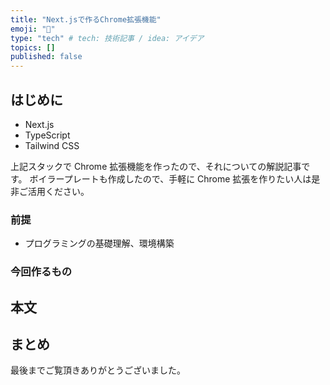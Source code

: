 ```yaml
---
title: "Next.jsで作るChrome拡張機能"
emoji: "🔌"
type: "tech" # tech: 技術記事 / idea: アイデア
topics: []
published: false
---
```


## はじめに

- Next.js
- TypeScript
- Tailwind CSS

上記スタックで Chrome 拡張機能を作ったので、それについての解説記事です。
ボイラープレートも作成したので、手軽に Chrome 拡張を作りたい人は是非ご活用ください。

### 前提

- プログラミングの基礎理解、環境構築

### 今回作るもの

## 本文

## まとめ

最後までご覧頂きありがとうございました。
